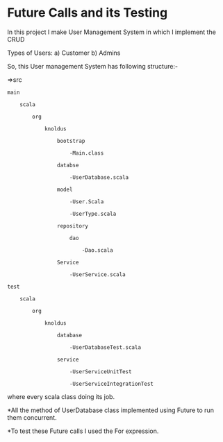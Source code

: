 # Future Calls and its Testing

In this project I make User Management System in which I implement the CRUD 

Types of Users:
a) Customer
b) Admins


So, this User management System has following structure:-

=>src

	main
	
		scala
			
			org
				
				knoldus
					
					bootstrap
						
						-Main.class
					
					databse
						
						-UserDatabase.scala
					
					model
						
						-User.Scala
						
						-UserType.scala
					
					repository
						
						dao
							
							-Dao.scala
					
					Service
						
						-UserService.scala
	
	test
		
		scala
			
			org
				
				knoldus
					
					database
						
						-UserDatabaseTest.scala
					
					service
					
						-UserServiceUnitTest
						
						-UserServiceIntegrationTest

where every scala class doing its job.

*All the method of UserDatabase class implemented using Future to run them concurrent.

*To test these Future calls I used the For expression.

 





			 
